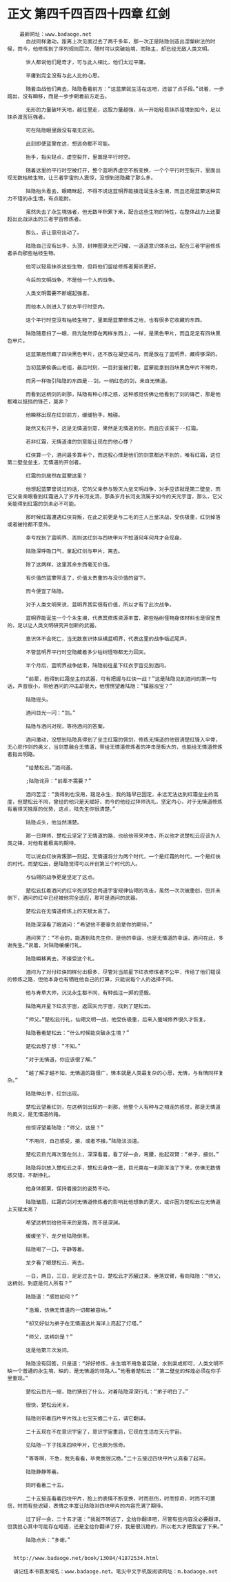 # 正文 第四千四百四十四章 红剑
        最新网址：www.badaoge.net
          血战同样激动，距离上次见面过去了两千多年，那一次正是陆隐创造出涅槃树法的时候，而今，他修炼到了序列规则层次，随时可以突破始境，而陆主，却已经无敌人类文明。
      
          世人都说他们是奇才，可与此人相比，他们太过平庸。
      
          平庸到完全没有与此人比的心思。
      
          随着血战他们离去，陆隐看着前方：“这蓝蒙就生活在这吧，还留了点手段。”说着，一步踏出，没有瞬移，而是一步步朝着前方走去。
      
          无形的力量破坏天地，越往里走，这股力量越强，从一开始轻易抹杀祖境到如今，足以抹杀渡苦厄强者。
      
          可在陆隐眼里跟没有毫无区别。
      
          此刻即便蓝蒙在这，想逃命都不可能。
      
          抬手，指尖轻点，虚空裂开，里面是平行时空。
      
          随着这里的平行时空被打开，整个蓝明界虚空不断变换，一个个平行时空裂开，里面出现无数枯枝生物，让三者宇宙的人震惊，没想到还隐藏了那么多。
      
          陆隐抬头看去，眼睛眯起，不得不说这蓝明界能接连诞生永生境，而且还是蓝蒙这种实力不错的永生境，有点能耐。
      
          虽然失去了永生境强者，但无数年积累下来，配合这些生物的特性，在整体战力上还要超出此战派出的三者宇宙修炼者。
      
          那么，该让意府出动了。
      
          陆隐自己没有出手，头顶，封神图录光芒闪耀，一道道意识体杀出，配合三者宇宙修炼者杀向那些枯枝生物。
      
          他可以轻易抹杀这些生物，但将他们留给修炼者厮杀更好。
      
          今后的文明战争，不是他一个人的战争。
      
          人类文明需要不断崛起强者。
      
          而他本人则进入了前方平行时空内。
      
          这个平行时空没有枯枝生物了，里面是蓝蒙修炼之地，也有很多它收藏的东西。
      
          陆隐随意扫了一眼，目光陡然停在两样东西上，一样，是黑色甲片，而且足足有四块黑色甲片。
      
          这蓝蒙居然藏了四块黑色甲片，还不放在凝空戒内，而是放在了蓝明界，藏得够深的。
      
          当初蓝蒙偷袭山老祖，最后时刻，一百封鉴被打散，蓝蒙能拿到四块黑色甲片不稀奇。
      
          而另一样吸引陆隐的东西是--剑，一柄红色的剑，来自无情道。
      
          而看到这柄剑的刹那，陆隐有种心悸之感，这种感觉仿佛让他看到了剑的锋芒，那是他都难以抵挡的锋芒，莫非？
      
          他瞬移出现在红剑前方，缓缓抬手，触碰。
      
          陡然又松开手，这是无情道剑意，果然是无情道的剑，而且应该属于--红霜。
      
          若非红霜，无情道谁的剑意能让现在的他心悸？
      
          红侠算一个，酒问最多算半个，而这股心悸是他们的剑意都达不到的，唯有红霜，这位第二壁垒垒主，无情道的开创者。
      
          红霜的剑居然在蓝蒙这里？
      
          他想起蓝蒙曾说过的话，它的父亲参与毁灭九垒文明战争，对手应该就是第二壁垒，而它父亲亲眼看到红霜进入了岁月长河支流，那条岁月长河支流属于如今的天元宇宙，那么，它父亲能得到红霜的剑未必不可能。
      
          那时候红霜遭遇红侠背叛，在此之前更是与二毛的主人丘皇决战，受伤极重，红剑掉落或者被抢都不意外。
      
          幸亏找到了蓝明界，否则这红剑与四块甲片不知道何年何月才会现身。
      
          陆隐深呼吸口气，拿起红剑与甲片，离去。
      
          除了这两样，这里其余东西毫无价值。
      
          有价值的蓝蒙带走了，价值太贵重的与没价值的留下。
      
          而今便宜了陆隐。
      
          对于人类文明来说，蓝明界其实很有价值，所以才有了此次战争。
      
          蓝明界能诞生一个个永生境，代表其修炼资源丰富，那些枯树怪物身体材料也是很宝贵的，足以让人类文明研究开创新的武器。
      
          意识体不会死亡，当无数意识体纵横蓝明界，代表这里的战争临近尾声。
      
          不管蓝明界平行时空隐藏着多少枯树怪物都无力回天。
      
          半个月后，蓝明界战争结束，陆隐前往星下红衣宇宙见到酒问。
      
          “前辈，若得到红霜垒主的武器，可有把握与红侠一战？”这是陆隐见到酒问的第一句话，声音很小，带给酒问的冲击却很大，他愣愣望着陆隐：“镇器浊宝？”
      
          陆隐摇头。
      
          酒问目光一闪：“剑。”
      
          陆隐与酒问对视，等待酒问的答案。
      
          酒问激动，没想到陆隐真得到了垒主红霜的佩剑，修炼无情道的他很清楚红锋入伞骨，无心悲作剑的奥义，当剑意融合无情道，带给无情道修炼者的冲击是极大的，也能给无情道修炼者指出明路。
      
          “给楚松云。”酒问道。
      
          ;陆隐诧异：“前辈不需要？”
      
          酒问苦涩：“我得到也没用，踏足永生，我的路早已固定，永远无法达到红霜垒主的高度，但楚松云不同，曾经的他只是天赋好，而今的他经过拜师洗礼，坚定内心，对于无情道修炼有着得天独厚的优势，这点，陆先生你很清楚。”
      
          陆隐点头，他当然清楚。
      
          那一日拜师，楚松云坚定了无情道的路，也给他带来冲击，所以他才说楚松云应该为人类之锋，对他有着极高的期待。
      
          可以说自红侠背叛那一刻起，无情道将分为两个时代，一个是红霜的时代，一个是红侠的时代，而楚松云，是陆隐觉得可以开创第三个时代的人。
      
          与仙翎的战争更是坚定了这点。
      
          楚松云扛着酒问的红伞死拼契合两道宇宙规律仙翎的攻击，虽然一次次被重创，但并未倒下，酒问的红伞已经被他完全适应，那可是酒问的武器。
      
          楚松云在无情道修炼上的天赋太高了。
      
          陆隐深深看了眼酒问：“希望他不要辜负前辈你的期待。”
      
          酒问笑了：“不会的，能遇到陆先生你，是他的幸运，也是无情道的幸运，酒问在此，多谢先生。”说着，对陆隐缓缓行礼。
      
          陆隐瞬移离去，不接受这个礼。
      
          酒问为了对付红侠同样付出极多，尽管对当前星下红衣修炼者不公平，传给了他们错误的修炼之路，但他本身也有牺牲他自己的打算，只能说每个人的选择不同。
      
          他与青草大师，沉见永生都不同，有种孤注一掷的坚毅。
      
          陆隐离开星下红衣宇宙，返回天元宇宙，找到了楚松云。
      
          “师父。”楚松云行礼，仙翎文明一战，他受伤极重，后来入蜃域修养很久才恢复。
      
          陆隐看着楚松云：“什么时候能突破永生境？”
      
          楚松云想了想：“不知。”
      
          “对于无情道，你应该很了解。”
      
          “越了解才越不知，无情道的路很广，情本就是人类最复杂的心思，无情，与有情同样复杂。”
      
          陆隐伸出手，红剑出现。
      
          楚松云望着红剑，在这柄剑出现的一刹那，他整个人有种与之相连的感觉，那是无情道的奥义，是无情道的路。
      
          他惊讶望着陆隐：“师父，这是？”
      
          “不用问，自己感受，接，或者不接。”陆隐淡淡道。
      
          楚松云目光再次落在剑上，深深看着，看了好一会，弯腰，抬起双臂：“弟子，接剑。”
      
          陆隐将剑放入楚松云之手，楚松云身体一震，目光竟在一刹那浑浊了下来，仿佛无数情感交错，不断挣扎。
      
          他身体颤栗，保持着接剑的姿势不动。
      
          陆隐皱眉，红霜的剑对无情道修炼者的影响比他想象的更大，或许因为楚松云在无情道上天赋太高？
      
          希望这柄剑给他带来的是路，而不是深渊。
      
          缓缓坐下，龙夕给陆隐倒茶。
      
          陆隐喝了一口，平静等着。
      
          龙夕看了眼楚松云，离去。
      
          一日，两日，三日，足足过去十日，楚松云才苏醒过来，垂落双臂，看向陆隐：“师父，这柄剑，到底是何人所有？”
      
          陆隐道：“感觉如何？”
      
          “浩瀚，仿佛无情道的一切都被容纳。”
      
          “却又好似为弟子在无情道这片海洋上亮起了灯塔。”
      
          “师父，这柄剑是？”
      
          这是他第三次发问。
      
          陆隐没有回答，只是道：“好好修炼，永生境不用急着突破，水到渠成即可，人类文明不缺一个普通的永生境，缺的，是无情道的领路人。”他看着楚松云：“第二壁垒的辉煌必须在你手里重现。”
      
          楚松云目光一缩，隐约猜到了什么，对着陆隐深深行礼：“弟子明白了。”
      
          很快，楚松云闭关。
      
          陆隐则带着四片甲片找上七宝天蟾二十五，请它翻译。
      
          二十五现在不在意识宇宙了，意识宇宙重启，它现在生活在天元宇宙。
      
          见陆隐一下子找来四块甲片，它也颇为惊奇。
      
          “等等啊，不急，我先看看，毕竟我很沉稳。”二十五接过四块甲片认真看了起来。
      
          陆隐静静等着。
      
          同时看着二十五。
      
          二十五接连看着四块甲片，脸上的表情不断变换，时而悲伤，时而惊奇，时而不可置信，时而有些迟疑，表情之丰富让陆隐对四块甲片的内容充满了期待。
      
          过了好一会，二十五才道：“我就不转述了，全给你翻译吧，尽管有些内容没必要翻译，但我担心其中可能存在暗语，还是全给你翻译了好，我是很沉稳的，所以老大才把我留了下来。”
      
          陆隐点头：“多谢。”
      
      
      http://www.badaoge.net/book/13084/41872534.html
      
      请记住本书首发域名：www.badaoge.net。笔尖中文手机版阅读网址：m.badaoge.net